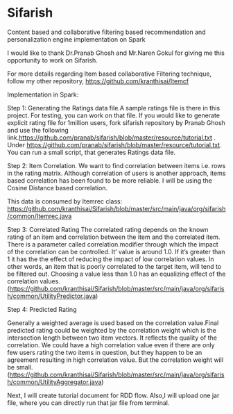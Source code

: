 # Sifarish
Content based and collaborative filtering based recommendation and personalization engine implementation on Spark

I would like to thank Dr.Pranab Ghosh and Mr.Naren Gokul for giving me this opportunity to work on Sifarish.

For more details regarding Item based collaborative Filtering technique, follow my other repository, https://github.com/kranthisai/Itemcf

Implementation in Spark:

Step 1: Generating the Ratings data file.A sample ratings file is there in this project. For testing, you can work on that file. If you would like to generate explicit rating file for 1million users, fork sifarish repository by Pranab Ghosh and use the following link.https://github.com/pranab/sifarish/blob/master/resource/tutorial.txt . Under https://github.com/pranab/sifarish/blob/master/resource/tutorial.txt. You can run a small script, that generates Ratings data file.

Step 2: Item Correlation.
We want to find correlation between items i.e. rows in the rating matrix. Although correlation of users is another approach, items based correlation has been found to be more reliable. I will be using the Cosine Distance based correlation. 

This data is consumed by Itemrec class: https://github.com/kranthisai/Sifarish/blob/master/src/main/java/org/sifarish/common/Itemrec.java

Step 3: Correlated Rating
The correlated rating depends on the known rating of an item and correlation between the item and the correlated item. There is a parameter called correlation.modifier through which the impact of the correlation can be controlled. It’ value is around 1.0. If it’s greater than 1 it has the the effect of reducing the impact of low correlation values. In other words, an item that is poorly correlated to the target item, will tend to be filtered out. Choosing a value less than 1.0 has  an equalizing effect of the correlation values.(https://github.com/kranthisai/Sifarish/blob/master/src/main/java/org/sifarish/common/UtilityPredictor.java)

Step 4: Predicted Rating

Generally a weighted average is used based on the correlation value.Final predicted  rating could be weighted by the correlation weight which is the intersection length between two item vectors. It reflects the quality of the correlation. We could have a high correlation value even if there are only few users rating the two items in question, but they happen to be an agreement resulting in high correlation value. But the correlation weight will be small. (https://github.com/kranthisai/Sifarish/blob/master/src/main/java/org/sifarish/common/UtilityAggregator.java)

Next, I will create tutorial document for RDD flow. Also,I will upload one jar file, where you can directly run that jar file from terminal.
